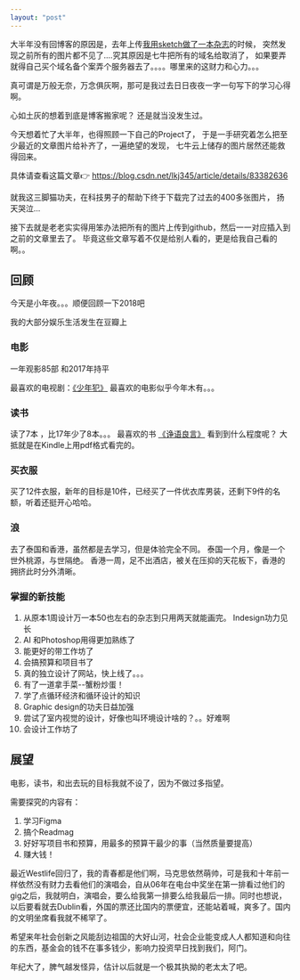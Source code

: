 ```yaml
---
layout: "post"
---
```


大半年没有回博客的原因是，去年上传[我用sketch做了一本杂志](http://pandaqr.github.io/2018/10/28/我用Sketch做了一本杂志.html)的时候， 突然发现之前所有的图片都不见了....究其原因是七牛把所有的域名给取消了， 如果要弄就得自己买个域名备个案弄个服务器去了。。。。哪里来的这财力和心力。。。

真可谓是万般无奈，万念俱灰啊，那可是我过去日日夜夜一字一句写下的学习心得啊。 

心如土灰的想着到底是博客搬家呢？ 还是就当没发生过。

今天想着忙了大半年，也得照顾一下自己的Project了， 于是一手研究着怎么把至少最近的文章图片给补齐了，一遍绝望的发现， 七牛云上储存的图片居然还能救得回来。 

具体请查看这篇文章👉 https://blog.csdn.net/lkj345/article/details/83382636

就我这三脚猫功夫，在科技男子的帮助下终于下载完了过去的400多张图片， 扬天哭泣...


接下去就是老老实实得用笨办法把所有的图片上传到github，然后一一对应插入到之前的文章里去了。 毕竟这些文章写着不仅是给别人看的，更是给我自己看的啊。。


## 回顾

今天是小年夜。。。顺便回顾一下2018吧

我的大部分娱乐生活发生在豆瓣上

### 电影

一年观影85部 和2017年持平

最喜欢的电视剧：[《少年犯》](https://movie.douban.com/subject/30145148/)
最喜欢的电影似乎今年木有。。。

### 读书

读了7本 ，比17年少了8本。。。
最喜欢的书 [《诤语良言》](https://book.douban.com/subject/1552290/)
看到到什么程度呢？ 大抵就是在Kindle上用pdf格式看完的。

### 买衣服

买了12件衣服，新年的目标是10件，已经买了一件优衣库男装，还剩下9件的名额，听着还挺开心哈哈。



### 浪

去了泰国和香港，虽然都是去学习，但是体验完全不同。 
泰国一个月，像是一个世外桃源，与世隔绝。 
香港一周，足不出酒店，被关在压抑的天花板下，香港的拥挤此时分外清晰。 

### 掌握的新技能

1. 从原本1周设计万一本50也左右的杂志到只用两天就能画完。 Indesign功力见长
2. AI 和Photoshop用得更加熟练了
3. 能更好的带工作坊了
4. 会搞预算和项目书了
5. 真的独立设计了网站，快上线了。。。
6. 有了一道拿手菜--蟹粉炒蛋！
7. 学了点循环经济和循环设计的知识
8. Graphic design的功夫日益加强
9. 尝试了室内视觉的设计，好像也叫环境设计啥的？。。好难啊
10. 会设计工作坊了




## 展望

电影，读书，和出去玩的目标我就不设了，因为不做过多指望。

需要探究的内容有：

1. 学习Figma
2. 搞个Readmag
3. 好好写项目书和预算，用最多的预算干最少的事（当然质量要提高） 
4. 赚大钱！



最近Westlife回归了，我的青春都是他们啊，马克思依然萌帅，可是我和十年前一样依然没有财力去看他们的演唱会，自从06年在电台中奖坐在第一排看过他们的gig之后，我就明白，演唱会，要么给我第一排要么给我最后一排。同时也想说，以后要看就去Dublin看，外国的票还比国内的票便宜，还能站着喊，爽多了。国内的文明坐席看我就不稀罕了。 

希望来年社会创新之风能刮边祖国的大好山河，社会企业能变成人人都知道和向往的东西，基金会的钱不在事多钱少，影响力投资早日找到我们，阿门。 



年纪大了，脾气越发怪异，估计以后就是一个极其执拗的老太太了吧。


